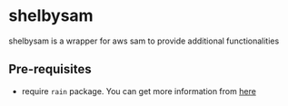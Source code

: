 # shelbysam

shelbysam is a wrapper for aws sam to provide additional functionalities

## Pre-requisites

- require `rain` package. You can get more information from [here](https://github.com/aws-cloudformation/rain)
